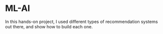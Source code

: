 # ML-AI
In this hands-on project, I used different types of recommendation systems out there, and show how to build each one.
